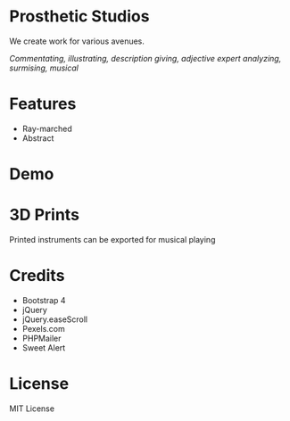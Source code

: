 

# Prosthetic Studios
We create work for various avenues.



_Commentating, illustrating, description giving, adjective expert analyzing, surmising, musical_
# Features
- Ray-marched
- Abstract

# Demo


# 3D Prints

Printed instruments can be exported for musical playing 

# Credits
- Bootstrap 4
- jQuery
- jQuery.easeScroll
- Pexels.com
- PHPMailer
- Sweet Alert

# License
MIT License

